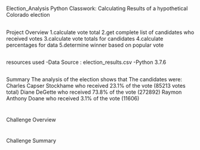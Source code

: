 # 
Election_Analysis
Python Classwork: Calculating Results of a hypothetical Colorado election
##
Project Overview
1.calculate vote total
2.get complete list of candidates who received votes
3.calculate vote totals for candidates
4.calculate percentages for data
5.determine winner based on popular vote

##
resources used
-Data Source : election_results.csv
-Python 3.7.6

##
Summary
The analysis of the election shows that
The candidates were:
Charles Capser Stockhame
who received 23.1% of the vote (85213 votes total)
Diane DeGette
who received 73.8% of the vote (272892)
Raymon Anthony Doane
who received 3.1% of the vote (11606)

#
Challenge Overview
#
Challenge Summary
